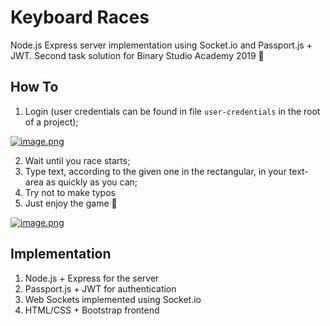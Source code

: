 # Keyboard Races
Node.js Express server implementation using Socket.io and Passport.js + JWT.
Second task solution for Binary Studio Academy 2019 🎉

## How To
1. Login (user credentials can be found in file `user-credentials` in the root of a project);

[![image.png](https://i.postimg.cc/wB08XX6W/image.png)](https://postimg.cc/KKkHFg3L)

2. Wait until you race starts;
3. Type text, according to the given one in the rectangular,  in your text-area as quickly as you can;
4. Try not to make typos
5. Just enjoy the game 🎉

[![image.png](https://i.postimg.cc/9XNX5hHx/image.png)](https://postimg.cc/Z0pzpXR3)

## Implementation
1. Node.js + Express for the server
2. Passport.js + JWT for authentication
3. Web Sockets implemented using Socket.io
4. HTML/CSS + Bootstrap frontend


